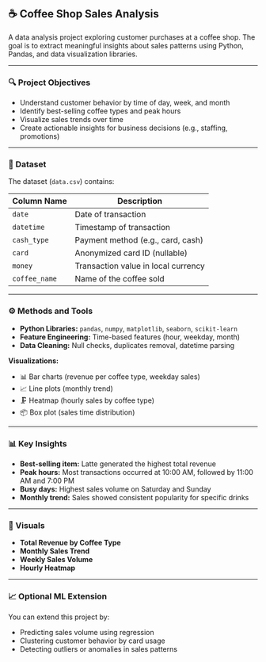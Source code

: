 ## ☕ Coffee Shop Sales Analysis

A data analysis project exploring customer purchases at a coffee shop. The goal is to extract meaningful insights about sales patterns using Python, Pandas, and data visualization libraries.

---

### 🔍 Project Objectives

* Understand customer behavior by time of day, week, and month
* Identify best-selling coffee types and peak hours
* Visualize sales trends over time
* Create actionable insights for business decisions (e.g., staffing, promotions)

---

### 📁 Dataset

The dataset (`data.csv`) contains:

| Column Name   | Description                         |
| ------------- | ----------------------------------- |
| `date`        | Date of transaction                 |
| `datetime`    | Timestamp of transaction            |
| `cash_type`   | Payment method (e.g., card, cash)   |
| `card`        | Anonymized card ID (nullable)       |
| `money`       | Transaction value in local currency |
| `coffee_name` | Name of the coffee sold             |

---

### ⚙️ Methods and Tools

* **Python Libraries:** `pandas`, `numpy`, `matplotlib`, `seaborn`, `scikit-learn`
* **Feature Engineering:** Time-based features (hour, weekday, month)
* **Data Cleaning:** Null checks, duplicates removal, datetime parsing

**Visualizations:**

* 📊 Bar charts (revenue per coffee type, weekday sales)
* 📈 Line plots (monthly trend)
* 🗜️ Heatmap (hourly sales by coffee type)
* 📦 Box plot (sales time distribution)

---

### 📊 Key Insights

* **Best-selling item:** Latte generated the highest total revenue
* **Peak hours:** Most transactions occurred at 10:00 AM, followed by 11:00 AM and 7:00 PM
* **Busy days:** Highest sales volume on Saturday and Sunday
* **Monthly trend:** Sales showed consistent popularity for specific drinks

---

### 📌 Visuals

* **Total Revenue by Coffee Type**
* **Monthly Sales Trend**
* **Weekly Sales Volume**
* **Hourly Heatmap**

---

### 📈 Optional ML Extension

You can extend this project by:

* Predicting sales volume using regression
* Clustering customer behavior by card usage
* Detecting outliers or anomalies in sales patterns
